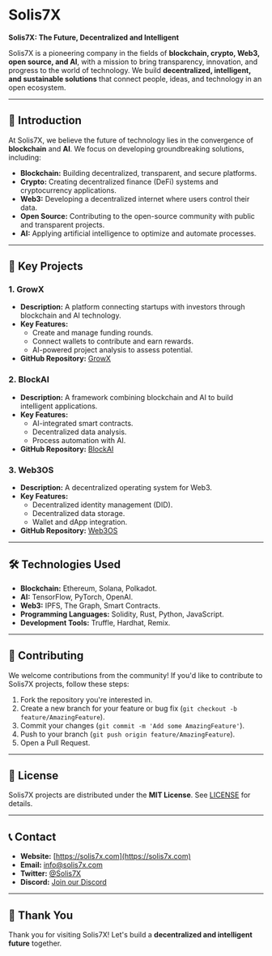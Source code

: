 # Solis7X
**Solis7X: The Future, Decentralized and Intelligent**

Solis7X is a pioneering company in the fields of **blockchain, crypto, Web3, open source, and AI**, with a mission to bring transparency, innovation, and progress to the world of technology. We build **decentralized, intelligent, and sustainable solutions** that connect people, ideas, and technology in an open ecosystem.

---

## 📌 Introduction

At Solis7X, we believe the future of technology lies in the convergence of **blockchain** and **AI**. We focus on developing groundbreaking solutions, including:

- **Blockchain:** Building decentralized, transparent, and secure platforms.
- **Crypto:** Creating decentralized finance (DeFi) systems and cryptocurrency applications.
- **Web3:** Developing a decentralized internet where users control their data.
- **Open Source:** Contributing to the open-source community with public and transparent projects.
- **AI:** Applying artificial intelligence to optimize and automate processes.

---

## 🚀 Key Projects

### 1. **GrowX**
- **Description:** A platform connecting startups with investors through blockchain and AI technology.
- **Key Features:**
  - Create and manage funding rounds.
  - Connect wallets to contribute and earn rewards.
  - AI-powered project analysis to assess potential.
- **GitHub Repository:** [GrowX](https://github.com/Solis7X/GrowX)

### 2. **BlockAI**
- **Description:** A framework combining blockchain and AI to build intelligent applications.
- **Key Features:**
  - AI-integrated smart contracts.
  - Decentralized data analysis.
  - Process automation with AI.
- **GitHub Repository:** [BlockAI](https://github.com/Solis7X/BlockAI)

### 3. **Web3OS**
- **Description:** A decentralized operating system for Web3.
- **Key Features:**
  - Decentralized identity management (DID).
  - Decentralized data storage.
  - Wallet and dApp integration.
- **GitHub Repository:** [Web3OS](https://github.com/Solis7X/Web3OS)

---

## 🛠 Technologies Used

- **Blockchain:** Ethereum, Solana, Polkadot.
- **AI:** TensorFlow, PyTorch, OpenAI.
- **Web3:** IPFS, The Graph, Smart Contracts.
- **Programming Languages:** Solidity, Rust, Python, JavaScript.
- **Development Tools:** Truffle, Hardhat, Remix.

---

## 🤝 Contributing

We welcome contributions from the community! If you'd like to contribute to Solis7X projects, follow these steps:

1. Fork the repository you're interested in.
2. Create a new branch for your feature or bug fix (`git checkout -b feature/AmazingFeature`).
3. Commit your changes (`git commit -m 'Add some AmazingFeature'`).
4. Push to your branch (`git push origin feature/AmazingFeature`).
5. Open a Pull Request.

---

## 📜 License

Solis7X projects are distributed under the **MIT License**. See [LICENSE](https://github.com/Solis7X/LICENSE) for details.

---

## 📞 Contact

- **Website:** [https://solis7x.com](https://solis7x.com) <!-- Replace with your actual website link -->
- **Email:** info@solis7x.com <!-- Replace with your actual email -->
- **Twitter:** [@Solis7X](https://twitter.com/Solis7X) <!-- Replace with your actual Twitter link -->
- **Discord:** [Join our Discord](https://discord.gg/solis7x) <!-- Replace with your actual Discord link -->

---

## 🙏 Thank You

Thank you for visiting Solis7X! Let's build a **decentralized and intelligent future** together.
